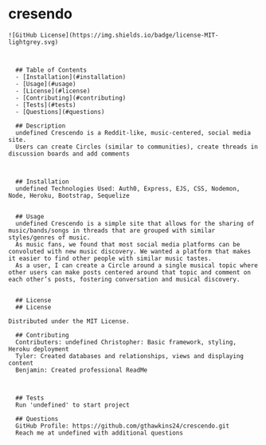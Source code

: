 # cresendo
  
    ![GitHub License](https://img.shields.io/badge/license-MIT-lightgrey.svg)
  
  
  
      ## Table of Contents
      - [Installation](#installation)
      - [Usage](#usage)
      - [License](#license)
      - [Contributing](#contributing)
      - [Tests](#tests)
      - [Questions](#questions)
     
      ## Description
      undefined Crescendo is a Reddit-like, music-centered, social media site.
      Users can create Circles (similar to communities), create threads in discussion boards and add comments
      
      

      ## Installation
      undefined Technologies Used: Auth0, Express, EJS, CSS, Nodemon, Node, Heroku, Bootstrap, Sequelize

  
      ## Usage
      undefined Crescendo is a simple site that allows for the sharing of music/bands/songs in threads that are grouped with similar styles/genres of music.
      As music fans, we found that most social media platforms can be convoluted with new music discovery. We wanted a platform that makes it easier to find other people with similar music tastes.
      As a user, I can create a Circle around a single musical topic where other users can make posts centered around that topic and comment on each other’s posts, fostering conversation and musical discovery.
      
  
      ## License
      ## License 
    
    Distributed under the MIT License.
  
      ## Contributing
      Contributers: undefined Christopher: Basic framework, styling, Heroku deployment
      Tyler: Created databases and relationships, views and displaying content
      Benjamin: Created professional ReadMe
      
  
  
      ## Tests
      Run 'undefined' to start project
  
      ## Questions
      GitHub Profile: https://github.com/gthawkins24/crescendo.git
      Reach me at undefined with additional questions
   
    